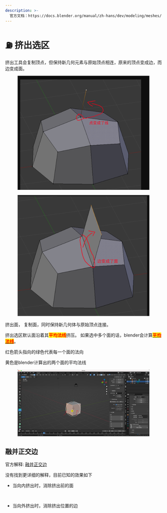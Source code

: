 ```yaml
---
description: >-
  官方文档：https://docs.blender.org/manual/zh-hans/dev/modeling/meshes/tools/extrude_region.html#extrude-region
---
```


# ⛽ 挤出选区

挤出工具会复制顶点，但保持新几何元素与原始顶点相连，原来的顶点变成边，而边变成面。

<figure><img src="../../.gitbook/assets/image.png" alt=""><figcaption></figcaption></figure>

<figure><img src="../../.gitbook/assets/image (1).png" alt=""><figcaption></figcaption></figure>

挤出面， 复制面，同时保持新几何体与原始顶点连接。



挤出选区默认面沿着其<mark style="color:red;">**平均法线**</mark>挤压。  如果选中多个面的话，blender会计算[<mark style="color:red;">**平均法线**</mark>](https://docs.blender.org/manual/zh-hans/2.90/modeling/meshes/editing/mesh/normals.html#average)。

红色箭头指向的绿色代表每一个面的法向

黄色是blender计算出的两个面的平均法线

<figure><img src="../../.gitbook/assets/image (2).png" alt=""><figcaption></figcaption></figure>

## 融并正交边

官方解释: [融并正交边](https://docs.blender.org/manual/zh-hans/4.1/modeling/meshes/editing/face/extrude\_faces.html)

没有找到更详细的解释，目前已知的效果如下

*   当向内挤出时，消除挤出前的面

    <figure><img src="../../.gitbook/assets/融并正交边.gif" alt=""><figcaption></figcaption></figure>
*   当向外挤出时，消除挤出位置的边

    <figure><img src="../../.gitbook/assets/融并正交边2.gif" alt=""><figcaption></figcaption></figure>
